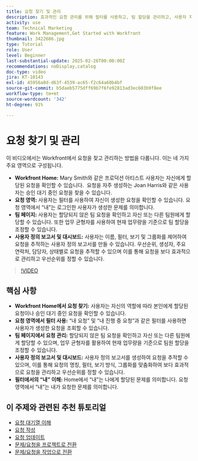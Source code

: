 ```yaml
---
title: 요청 찾기 및 관리
description: 효과적인 요청 관리를 위해 필터를 사용하고, 팀 할당을 관리하고, 사용자 지정 보고서 및 대시보드를 만들고, 다양한 컨텍스트에서 _my_의 의미를 명확히 하는 방법을 알아봅니다.
activity: use
team: Technical Marketing
feature: Work Management,Get Started with Workfront
thumbnail: 3422686.jpg
type: Tutorial
role: User
level: Beginner
last-substantial-update: 2025-02-26T00:00:00Z
recommendations: noDisplay,catalog
doc-type: video
jira: KT-10143
exl-id: 45956a0d-d63f-4539-ac65-f2c64a60b4bf
source-git-commit: b5daeb5775dff69b7f6fe92813ad3ec603b9f8ee
workflow-type: tm+mt
source-wordcount: '342'
ht-degree: 91%

---
```


# 요청 찾기 및 관리

이 비디오에서는 Workfront에서 요청을 찾고 관리하는 방법을 다룹니다. 이는 네 가지 주요 영역으로 구성됩니다.

* **Workfront Home:** Mary Smith와 같은 프로덕션 아티스트 사용자는 자신에게 할당된 요청을 확인할 수 있습니다. &#x200B; 요청을 자주 생성하는 Joan Harris와 같은 사용자는 승인 대기 중인 요청을 찾을 수 있습니다. &#x200B;
* **요청 영역:** 사용자는 필터를 사용하여 자신이 생성한 요청을 확인할 수 있습니다. 요청 영역에서 “내”는 로그인한 사용자가 생성한 문제를 의미합니다. &#x200B;
* **팀 페이지:** 사용자는 할당되지 않은 팀 요청을 확인하고 자신 또는 다른 팀원에게 할당할 수 있습니다. 또한 업무 균형자를 사용하여 현재 업무량을 기준으로 팀 할당을 조정할 수 있습니다. &#x200B;
* **사용자 정의 보고서 및 대시보드:** 사용자는 이름, 필터, 보기 및 그룹화를 제어하여 요청을 추적하는 사용자 정의 보고서를 만들 수 있습니다. 우선순위, 생성자, 주요 연락처, 담당자, 상태별로 요청을 추적할 수 있으며 이를 통해 요청을 보다 효과적으로 관리하고 우선순위를 정할 수 있습니다. &#x200B;


>[!VIDEO](https://video.tv.adobe.com/v/3422686/?quality=12&learn=on&enablevpops)

## 핵심 사항

* **Workfront Home에서 요청 찾기:** 사용자는 자신의 역할에 따라 본인에게 할당된 요청이나 승인 대기 중인 요청을 확인할 수 있습니다. &#x200B;
* **요청 영역에서 필터 사용:** “내 요청” 및 “내 진행 중 요청”과 같은 필터를 사용하면 사용자가 생성한 요청을 조회할 수 있습니다. &#x200B;
* **팀 페이지에서 요청 관리:** 할당되지 않은 팀 요청을 확인하고 자신 또는 다른 팀원에게 할당할 수 있으며, 업무 균형자를 활용하여 현재 업무량을 기준으로 팀원 할당을 조정할 수 있습니다. &#x200B;
* **사용자 정의 보고서 및 대시보드:** 사용자 정의 보고서를 생성하여 요청을 추적할 수 있으며, 이를 통해 요청의 명칭, 필터, 보기 방식, 그룹화를 맞춤화하여 보다 효과적으로 요청을 관리하고 우선순위를 정할 수 있습니다. &#x200B;
* **필터에서의 “내” 이해:** Home에서 “내”는 나에게 할당된 문제를 의미합니다. 요청 영역에서 “내”는 내가 요청한 문제를 의미합니다. &#x200B;


## 이 주제와 관련된 추천 튜토리얼

* [요청 대기열 이해](/help/manage-work/request-queues/understand-request-queues.md)
* [요청 작성](/help/manage-work/issues-requests/make-a-request.md)
* [요청 업데이트](/help/manage-work/issues-requests/update-a-request.md)
* [문제/요청을 프로젝트로 전환](/help/manage-work/issues-requests/create-a-project-from-a-request.md)
* [문제/요청을 작업으로 전환](/help/manage-work/issues-requests/convert-issues-to-other-work-items.md)

